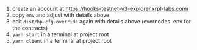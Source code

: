 1. create an account at https://hooks-testnet-v3-explorer.xrpl-labs.com/
2. copy `env` and adjust with details above
3. edit `dist/hp.cfg.override` again with details above (evernodes .env for the contracts)
4. `yarn start` in a terminal at project root
5. `yarn client` in a terminal at project root

